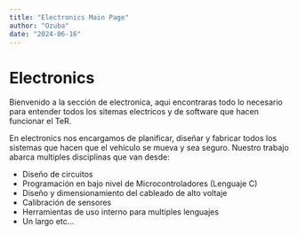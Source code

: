 ```yaml
---
title: "Electronics Main Page"
author: "Ozuba"
date: "2024-06-16"
---
```

# Electronics

Bienvenido a la sección de electronica, aqui encontraras todo lo necesario para
entender todos los sitemas electricos y de software que hacen funcionar el TeR.

En electronics nos encargamos de planificar, diseñar y fabricar todos los sistemas que
hacen que el vehículo se mueva y sea seguro. Nuestro trabajo abarca multiples disciplinas que
van desde:
- Diseño de circuitos
- Programación en bajo nivel de Microcontroladores (Lenguaje C)
- Diseño y dimensionamiento del cableado de alto voltaje
- Calibración de sensores
- Herramientas de uso interno para multiples lenguajes
- Un largo etc...